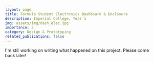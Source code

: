 ```yaml
---
layout: page
title: Formula Student Electronics Dashboard & Enclosure
description: Imperial College, Year 1
img: assets/img/dash_elec.jpg
importance: 3
category: Design & Prototyping
related_publications: false
---
```

I'm still working on writing what happened on this project. Please come back later!